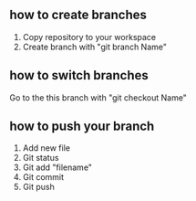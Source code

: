 ## how to create branches

1. Copy repository to your workspace
2. Create branch with "git branch Name"

## how to switch branches

Go to the this branch with "git checkout Name"

## how to push your branch

1. Add new file
2. Git status 
3. Git add "filename"
4. Git commit 
5. Git push